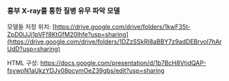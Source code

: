 ### 흉부 X-ray를 통한 질병 유무 파악 모델

모델들 저장 위치:
[https://drive.google.com/drive/folders/1kwF35t-ZpD0iJJj1pVFf8KtGfM20lhfe?usp=sharing](https://drive.google.com/drive/folders/1DZzSSkRI8aBBY7z9adDEBrvoI7hArUdD?usp=sharing)

HTML 구성: https://docs.google.com/presentation/d/1b7BcH8VtjdQAP-fsywoN1aUkzYDJy08pcymOeZ39gbs/edit?usp=sharing
